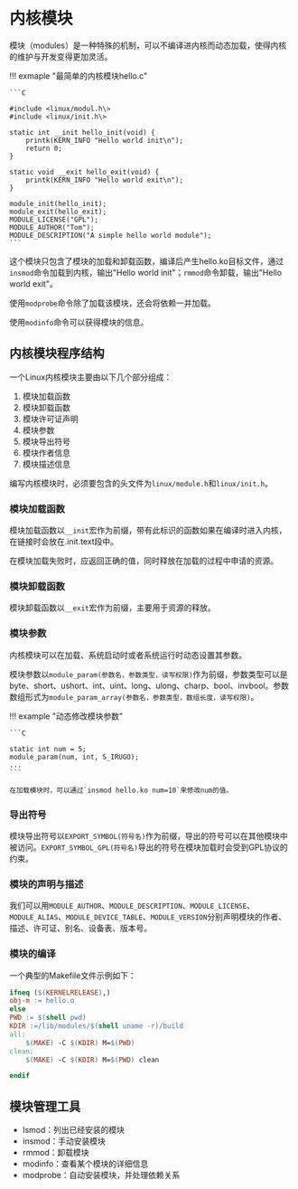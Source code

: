 # 内核模块

模块（modules）是一种特殊的机制，可以不编译进内核而动态加载，使得内核的维护与开发变得更加灵活。

!!! exmaple "最简单的内核模块hello.c"

    ```C

    #include <linux/modul.h\>
    #include <linux/init.h\>

    static int __init hello_init(void) {
        printk(KERN_INFO "Hello world init\n");
        return 0;
    }

    static void __exit hello_exit(void) {
        printk(KERN_INFO "Hello world exit\n");
    }

    module_init(hello_init);
    module_exit(hello_exit);
    MODULE_LICENSE("GPL");
    MODULE_AUTHOR("Tom");
    MODULE_DESCRIPTION("A simple hello world module");
    ```

这个模块只包含了模块的加载和卸载函数，编译后产生hello.ko目标文件，通过`insmod`命令加载到内核，输出"Hello world init"；`rmmod`命令卸载，输出"Hello world exit"。

使用`modprobe`命令除了加载该模块，还会将依赖一并加载。

使用`modinfo`命令可以获得模块的信息。

## 内核模块程序结构

一个Linux内核模块主要由以下几个部分组成：

1. 模块加载函数
2. 模块卸载函数
3. 模块许可证声明
4. 模块参数
5. 模块导出符号
6. 模块作者信息
7. 模块描述信息

编写内核模块时，必须要包含的头文件为`linux/module.h`和`linux/init.h`。

### 模块加载函数

模块加载函数以`__init`宏作为前缀，带有此标识的函数如果在编译时进入内核，在链接时会放在.init.text段中。

在模块加载失败时，应返回正确的值，同时释放在加载的过程中申请的资源。

### 模块卸载函数

模块卸载函数以`__exit`宏作为前缀，主要用于资源的释放。

### 模块参数

内核模块可以在加载、系统启动时或者系统运行时动态设置其参数。

模块参数以`module_param(参数名，参数类型，读写权限)`作为前缀，参数类型可以是byte、short、ushort、int、uint、long、ulong、charp、bool、invbool。参数数组形式为`module_param_array(参数名，参数类型，数组长度，读写权限)`。

!!! example "动态修改模块参数"

    ```C

    static int num = 5;
    module_param(num, int, S_IRUGO);
    ...
    ```

    在加载模块时，可以通过`insmod hello.ko num=10`来修改num的值。

### 导出符号

模块导出符号以`EXPORT_SYMBOL(符号名)`作为前缀，导出的符号可以在其他模块中被访问。`EXPORT_SYMBOL_GPL(符号名)`导出的符号在模块加载时会受到GPL协议的约束。

### 模块的声明与描述

我们可以用`MODULE_AUTHOR`、`MODULE_DESCRIPTION`、`MODULE_LICENSE`、`MODULE_ALIAS`、`MODULE_DEVICE_TABLE`、`MODULE_VERSION`分别声明模块的作者、描述、许可证、别名、设备表、版本号。

### 模块的编译

一个典型的Makefile文件示例如下：

```Makefile
ifneq ($(KERNELRELEASE),)
obj-m := hello.o
else
PWD := $(shell pwd)
KDIR :=/lib/modules/$(shell uname -r)/build
all:
	$(MAKE) -C $(KDIR) M=$(PWD)
clean:
	$(MAKE) -C $(KDIR) M=$(PWD) clean

endif
```

## 模块管理工具

- lsmod：列出已经安装的模块
- insmod：手动安装模块
- rmmod：卸载模块
- modinfo：查看某个模块的详细信息
- modprobe：自动安装模块，并处理依赖关系

